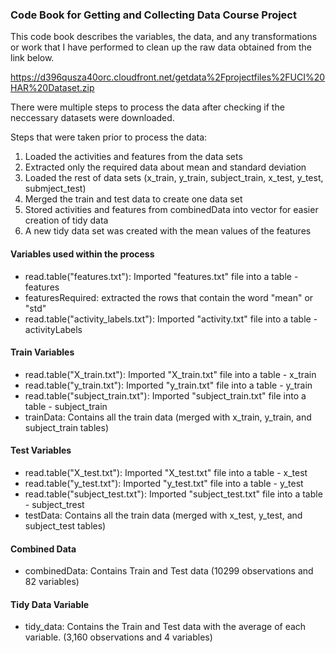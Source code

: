 ### Code Book for Getting and Collecting Data Course Project

This code book describes the variables, the data, and any transformations or work that I have performed to clean up the raw data obtained from the link below.

https://d396qusza40orc.cloudfront.net/getdata%2Fprojectfiles%2FUCI%20HAR%20Dataset.zip

There were multiple steps to process the data after checking if the neccessary datasets were downloaded.

Steps that were taken prior to process the data:

1. Loaded the activities and features from the data sets
2. Extracted only the required data about mean and standard deviation
3. Loaded the rest of data sets (x_train, y_train, subject_train, x_test, y_test, submject_test)
4. Merged the train and test data to create one data set
5. Stored activities and features from combinedData into vector for easier creation of tidy data
6. A new tidy data set was created with the mean values of the features



#### Variables used within the process
* read.table("features.txt"): Imported "features.txt" file into a table - features
* featuresRequired: extracted the rows that contain the word "mean" or "std"
* read.table("activity_labels.txt"): Imported "activity.txt"  file into a table - activityLabels

#### Train Variables
* read.table("X_train.txt"): Imported "X_train.txt" file into a table - x_train
* read.table("y_train.txt"): Imported "y_train.txt" file into a table - y_train 
* read.table("subject_train.txt"): Imported "subject_train.txt" file into a table - subject_train
* trainData: Contains all the train data (merged with x_train, y_train, and subject_train tables)

#### Test Variables
* read.table("X_test.txt"): Imported "X_test.txt" file into a table - x_test
* read.table("y_test.txt"): Imported "y_test.txt" file into a table - y_test 
* read.table("subject_test.txt"): Imported "subject_test.txt" file into a table - subject_trest
* testData: Contains all the train data (merged with x_test, y_test, and subject_test tables)

#### Combined Data
* combinedData: Contains Train and Test data (10299 observations and 82 variables)

#### Tidy Data Variable
* tidy_data: Contains the Train and Test data with the average of each variable. (3,160 observations and 4 variables)


